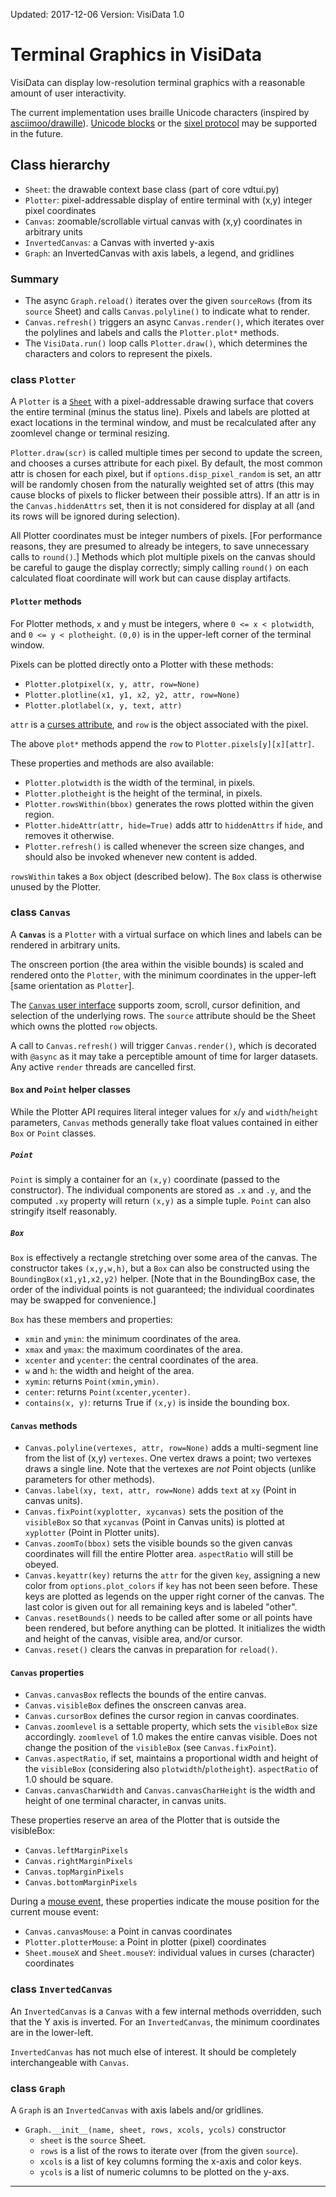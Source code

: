 Updated: 2017-12-06
Version: VisiData 1.0

# Terminal Graphics in VisiData

VisiData can display low-resolution terminal graphics with a reasonable amount of user interactivity.

The current implementation uses braille Unicode characters (inspired by [asciimoo/drawille](https://github.com/asciimoo/drawille)).  [Unicode blocks](https://en.wikipedia.org/wiki/Block_Elements) or the [sixel protocol](https://en.wikipedia.org/wiki/Sixel) may be supported in the future.

## Class hierarchy

- `Sheet`: the drawable context base class (part of core vdtui.py)
- `Plotter`: pixel-addressable display of entire terminal with (x,y) integer pixel coordinates
- `Canvas`: zoomable/scrollable virtual canvas with (x,y) coordinates in arbitrary units
- `InvertedCanvas`: a Canvas with inverted y-axis
- `Graph`: an InvertedCanvas with axis labels, a legend, and gridlines

### Summary

- The async `Graph.reload()` iterates over the given `sourceRows` (from its `source` Sheet) and calls `Canvas.polyline()` to indicate what to render.
- `Canvas.refresh()` triggers an async `Canvas.render()`, which iterates over the polylines and labels and calls the `Plotter.plot*` methods. 
- The `VisiData.run()` loop calls `Plotter.draw()`, which determines the characters and colors to represent the pixels.

### class `Plotter`

A `Plotter` is a [`Sheet`](/design/sheet) with a pixel-addressable drawing surface that covers the entire terminal (minus the status line).  Pixels and labels are plotted at exact locations in the terminal window, and must be recalculated after any zoomlevel change or terminal resizing.

`Plotter.draw(scr)` is called multiple times per second to update the screen, and chooses a curses attribute for each pixel.
By default, the most common attr is chosen for each pixel, but if `options.disp_pixel_random` is set, an attr will be randomly chosen from the naturally weighted set of attrs (this may cause blocks of pixels to flicker between their possible attrs).
If an attr is in the `Canvas.hiddenAttrs` set, then it is not considered for display at all (and its rows will be ignored during selection).

All Plotter coordinates must be integer numbers of pixels.
[For performance reasons, they are presumed to already be integers, to save unnecessary calls to `round()`.]
Methods which plot multiple pixels on the canvas should be careful to gauge the display correctly; simply calling `round()` on each calculated float coordinate will work but can cause display artifacts.

#### `Plotter` methods

For Plotter methods, `x` and `y` must be integers, where `0 <= x < plotwidth`, and `0 <= y < plotheight`.  `(0,0)` is in the upper-left corner of the terminal window.

Pixels can be plotted directly onto a Plotter with these methods:

- `Plotter.plotpixel(x, y, attr, row=None)`
- `Plotter.plotline(x1, y1, x2, y2, attr, row=None)`
- `Plotter.plotlabel(x, y, text, attr)`

`attr` is a [curses attribute](/design/color), and `row` is the object associated with the pixel.

The above `plot*` methods append the `row` to `Plotter.pixels[y][x][attr]`.

These properties and methods are also available:

- `Plotter.plotwidth` is the width of the terminal, in pixels.
- `Plotter.plotheight` is the height of the terminal, in pixels.
- `Plotter.rowsWithin(bbox)` generates the rows plotted within the given region.
- `Plotter.hideAttr(attr, hide=True)` adds attr to `hiddenAttrs` if `hide`, and removes it otherwise.
- `Plotter.refresh()` is called whenever the screen size changes, and should also be invoked whenever new content is added.

`rowsWithin` takes a `Box` object (described below).  The `Box` class is otherwise unused by the Plotter.

### class `Canvas`

A **`Canvas`** is a `Plotter` with a virtual surface on which lines and labels can be rendered in arbitrary units.

The onscreen portion (the area within the visible bounds) is scaled and rendered onto the `Plotter`, with the minimum coordinates in the upper-left [same orientation as `Plotter`].

The [`Canvas` user interface](/howto/graph#commands) supports zoom, scroll, cursor definition, and selection of the underlying rows.  The `source` attribute should be the Sheet which owns the plotted `row` objects.

A call to `Canvas.refresh()` will trigger `Canvas.render()`, which is decorated with `@async` as it may take a perceptible amount of time for larger datasets.  Any active `render` threads are cancelled first.

#### `Box` and `Point` helper classes

While the Plotter API requires literal integer values for `x`/`y` and `width`/`height` parameters, `Canvas` methods generally take float values contained in either `Box` or `Point` classes.

##### `Point`

`Point` is simply a container for an `(x,y)` coordinate (passed to the constructor).  The individual components are stored as `.x` and `.y`, and the computed `.xy` property will return `(x,y)` as a simple tuple.  `Point` can also stringify itself reasonably.

##### `Box`

`Box` is effectively a rectangle stretching over some area of the canvas.  The constructor takes `(x,y,w,h)`, but a `Box` can also be constructed using the `BoundingBox(x1,y1,x2,y2)` helper.  [Note that in the BoundingBox case, the order of the individual points is not guaranteed; the individual coordinates may be swapped for convenience.]

`Box` has these members and properties:

- `xmin` and `ymin`: the minimum coordinates of the area.
- `xmax` and `ymax`: the maximum coordinates of the area.
- `xcenter` and `ycenter`: the central coordinates of the area.
- `w` and `h`: the width and height of the area.
- `xymin`: returns `Point(xmin,ymin)`.
- `center`: returns `Point(xcenter,ycenter)`.
- `contains(x, y)`: returns True if `(x,y)` is inside the bounding box.

#### `Canvas` methods

- `Canvas.polyline(vertexes, attr, row=None)` adds a multi-segment line from the list of (x,y) `vertexes`.  One vertex draws a point; two vertexes draws a single line.  Note that the vertexes are *not* Point objects (unlike parameters for other methods).
- `Canvas.label(xy, text, attr, row=None)` adds `text` at `xy` (Point in canvas units).
- `Canvas.fixPoint(xyplotter, xycanvas)` sets the position of the `visibleBox` so that `xycanvas` (Point in Canvas units) is plotted at `xyplotter` (Point in Plotter units).
- `Canvas.zoomTo(bbox)` sets the visible bounds so the given canvas coordinates will fill the entire Plotter area.  `aspectRatio` will still be obeyed.
- `Canvas.keyattr(key)` returns the `attr` for the given `key`, assigning a new color from `options.plot_colors` if `key` has not been seen before.  These keys are plotted as legends on the upper right corner of the canvas.  The last color is given out for all remaining keys and is labeled "other".
- `Canvas.resetBounds()` needs to be called after some or all points have been rendered, but before anything can be plotted.  It initializes the width and height of the canvas, visible area, and/or cursor.
- `Canvas.reset()` clears the canvas in preparation for `reload()`.

#### `Canvas` properties

- `Canvas.canvasBox` reflects the bounds of the entire canvas.
- `Canvas.visibleBox` defines the onscreen canvas area.
- `Canvas.cursorBox` defines the cursor region in canvas coordinates.
- `Canvas.zoomlevel` is a settable property, which sets the `visibleBox` size accordingly.  `zoomlevel` of 1.0 makes the entire canvas visible.  Does not change the position of the `visibleBox` (see `Canvas.fixPoint`).
- `Canvas.aspectRatio`, if set, maintains a proportional width and height of the `visibleBox` (considering also `plotwidth`/`plotheight`).  `aspectRatio` of 1.0 should be square.
- `Canvas.canvasCharWidth` and `Canvas.canvasCharHeight` is the width and height of one terminal character, in canvas units.

These properties reserve an area of the Plotter that is outside the visibleBox:
- `Canvas.leftMarginPixels`
- `Canvas.rightMarginPixels`
- `Canvas.topMarginPixels`
- `Canvas.bottomMarginPixels`

During a [mouse event](/design/commands#mouse), these properties indicate the mouse position for the current mouse event:

- `Canvas.canvasMouse`: a Point in canvas coordinates
- `Plotter.plotterMouse`: a Point in plotter (pixel) coordinates
- `Sheet.mouseX` and `Sheet.mouseY`: individual values in curses (character) coordinates

### class `InvertedCanvas`

An `InvertedCanvas` is a `Canvas` with a few internal methods overridden, such that the Y axis is inverted.  For an `InvertedCanvas`, the minimum coordinates are in the lower-left.

`InvertedCanvas` has not much else of interest.  It should be completely interchangeable with `Canvas`.

### class `Graph`

A `Graph` is an `InvertedCanvas` with axis labels and/or gridlines.

- `Graph.__init__(name, sheet, rows, xcols, ycols)` constructor
    - `sheet` is the `source` Sheet.
    - `rows` is a list of the rows to iterate over (from the given `source`).
    - `xcols` is a list of key columns forming the x-axis and color keys.
    - `ycols` is a list of numeric columns to be plotted on the y-axs.

---
